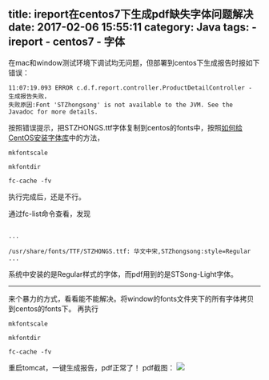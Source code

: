 title: ireport在centos7下生成pdf缺失字体问题解决
date: 2017-02-06 15:55:11
category: Java
tags:
	- ireport
	- centos7
	- 字体
---

在mac和window测试环境下调试均无问题，但部署到centos下生成报告时报如下错误：
```
11:07:19.093 ERROR c.d.f.report.controller.ProductDetailController - 生成报告失败，
失败原因:Font 'STZhongsong' is not available to the JVM. See the Javadoc for more details.
```
按照错误提示，把STZHONGS.ttf字体复制到centos的fonts中，按照[如何给CentOS安装字体库](http://www.cnblogs.com/xiaodiejinghong/p/4013454.html)中的方法，
<!-- more -->
```
mkfontscale

mkfontdir

fc-cache -fv

```

执行完成后，还是不行。


通过fc-list命令查看，发现

```

...

/usr/share/fonts/TTF/STZHONGS.ttf: 华文中宋,STZhongsong:style=Regular
...
```
系统中安装的是Regular样式的字体，而pdf用到的是STSong-Light字体。
***
来个暴力的方式，看看能不能解决。将window的fonts文件夹下的所有字体拷贝到centos的fonts下。
再执行
```
mkfontscale

mkfontdir

fc-cache -fv

```

重启tomcat，一键生成报告，pdf正常了！
pdf截图：
![](http://7xo67b.com1.z0.glb.clouddn.com/2017-02-06/ireport-pdf.png)


